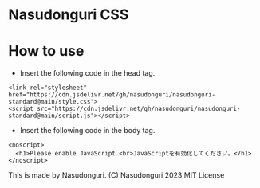 # Nasudonguri CSS
# How to use
* Insert the following code in the head tag.
```
<link rel="stylesheet" href="https://cdn.jsdelivr.net/gh/nasudonguri/nasudonguri-standard@main/style.css">
<script src="https://cdn.jsdelivr.net/gh/nasudonguri/nasudonguri-standard@main/script.js"></script>
```

* Insert the following code in the body tag.
```
<noscript>
  <h1>Please enable JavaScript.<br>JavaScriptを有効化してください。</h1>
</noscript>
```

This is made by Nasudonguri.
(C) Nasudonguri 2023
MIT License